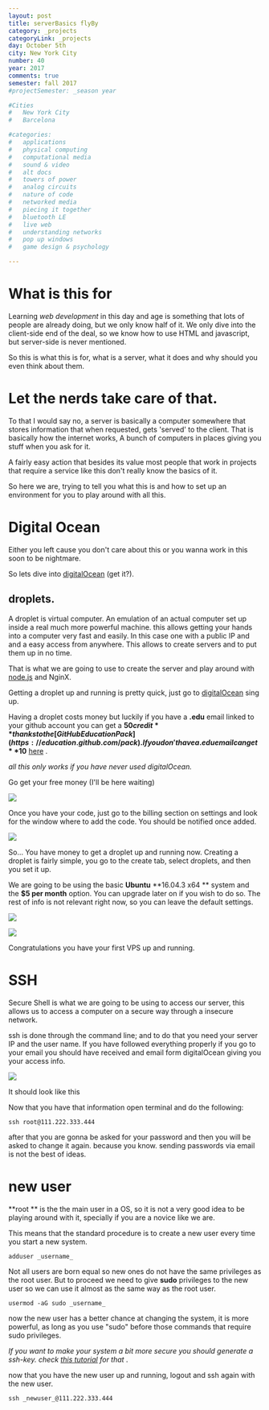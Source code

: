 ```yaml
---
layout: post
title: serverBasics flyBy
category: _projects
categoryLink: _projects
day: October 5th
city: New York City
number: 40
year: 2017
comments: true
semester: fall 2017
#projectSemester: _season year

#Cities
#	New York City
#	Barcelona

#categories:
#	applications
#	physical computing 
#	computational media 
#	sound & video 
#	alt docs
#	towers of power 
#	analog circuits 
#	nature of code
#	networked media
#	piecing it together
#	bluetooth LE
#	live web
#	understanding networks
#	pop up windows
#	game design & psychology

---
```


# What is this for

Learning _web development_ in this day and age is something that lots of people are already doing, but we only know half of it. We only dive into the client-side end of the deal, so we know how to use HTML and javascript, but server-side is never mentioned.

So this is what this is for, what is a server, what it does and why should you even think about them.

# Let the nerds take care of that.

To that I would say no, a server is basically a computer somewhere that stores information that when requested, gets 'served' to the client. That is basically how the internet works, A bunch of computers in places giving you stuff when you ask for it. 

A fairly easy action that besides its value most people that work in projects that require a service like this don't really know the basics of it.

So here we are, trying to tell you what this is and how to set up an environment for you to play around with all this. 

# Digital Ocean

Either you left cause you don't care about this or you wanna work in this soon to be nightmare.

So lets dive into [digitalOcean](https://www.digitalocean.com) (get it?).

## droplets.

A droplet is virtual computer. An emulation of an actual computer set up inside a real much more powerful machine. this allows getting your hands into a computer very fast and easily. In this case one with a public IP and and a easy access from anywhere. This allows to create servers and to put them up in no time.

That is what we are going to use to create the server and play around with [node.js](https://nodejs.org/en/) and NginX.

Getting a droplet up and running is pretty quick, just go to [digitalOcean](https://www.digitalocean.com) sing up.

Having a droplet costs money but luckily if you have a **.edu** email linked to your github account you can get a **$50 credit** thanks to the [GitHub Education Pack](https://education.github.com/pack) . If you don't have a .edu email can get **$10** [here](https://m.do.co/c/50edef5599af) .

 _all this only works if you have never used digitalOcean._ 

Go get your free money (I'll be here waiting)

![](https://static.notion-static.com/ae310de0d1b34e259cc523b7eff59507/Screen_Shot_2017-10-21_at_19.47.00.png)

Once you have your code, just go to the billing section on settings and look for the window where to add the code. You should be notified once added. 

![](https://static.notion-static.com/30429d230db246e0833e43eac392ec61/Screen_Shot_2017-10-21_at_19.55.24.png)

So... You have money to get a droplet up and running now. Creating a droplet is fairly simple, you go to the create tab, select droplets, and then you set it up.

We are going to be using the basic **Ubuntu** **16.04.3 x64 ** system and the **$5 per month** option. You can upgrade later on if you wish to do so. The rest of info is not relevant right now, so you can leave the default settings.

![](https://static.notion-static.com/7758ca3b5ab3413fa4d2c7b526f202a9/Screen_Shot_2017-10-21_at_19.36.33.png)

![](https://static.notion-static.com/11744a7e0f914b3a9a66518ed8229536/Screen_Shot_2017-10-21_at_19.36.47.png)

Congratulations you have your first VPS up and running.

# SSH

Secure Shell is what we are going to be using to access our server, this allows us to access a computer on a secure way through a insecure network.

ssh is done through the command line; and to do that you need your server IP and the user name. If you have followed everything properly if you go to your email you should have received and email form digitalOcean giving you your access info.

![](https://static.notion-static.com/06e9616fee3f45d0b6266e40116d777f/Screen_Shot_2017-10-21_at_20.20.20_copy.png)

It should look like this

Now that you have that information open terminal and do the following:

    ssh root@111.222.333.444

after that you are gonna be asked for your password and then you will be asked to change it again. because you know. sending passwords via email is not the best of ideas.

# new user

 **root ** is the the main user in a OS, so it is not a very good idea to be playing around with it, specially if you are a novice like we are.

This means that the standard procedure is to create a new user every time you start a new system.

    adduser _username_

Not all users are born equal so new ones do not have the same privileges as the root user. But to proceed we need to give **sudo** privileges to the new user so we can use it almost as the same way as the root user.

    usermod -aG sudo _username_

now the new user has a better chance at changing the system, it is more powerful, as long as you use "sudo" before those commands that require sudo privileges.

 _If you want to make your system a bit more secure you should generate a ssh-key. check [this tutorial](https://www.digitalocean.com/community/tutorials/initial-server-setup-with-ubuntu-16-04) for that_ .

now that you have the new user up and running, logout and ssh again with the new user.

    ssh _newuser_@111.222.333.444
